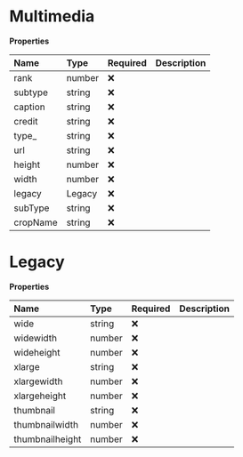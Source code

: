 # Multimedia

**Properties**

| Name     | Type   | Required | Description |
| :------- | :----- | :------- | :---------- |
| rank     | number | ❌       |             |
| subtype  | string | ❌       |             |
| caption  | string | ❌       |             |
| credit   | string | ❌       |             |
| type\_   | string | ❌       |             |
| url      | string | ❌       |             |
| height   | number | ❌       |             |
| width    | number | ❌       |             |
| legacy   | Legacy | ❌       |             |
| subType  | string | ❌       |             |
| cropName | string | ❌       |             |

# Legacy

**Properties**

| Name            | Type   | Required | Description |
| :-------------- | :----- | :------- | :---------- |
| wide            | string | ❌       |             |
| widewidth       | number | ❌       |             |
| wideheight      | number | ❌       |             |
| xlarge          | string | ❌       |             |
| xlargewidth     | number | ❌       |             |
| xlargeheight    | number | ❌       |             |
| thumbnail       | string | ❌       |             |
| thumbnailwidth  | number | ❌       |             |
| thumbnailheight | number | ❌       |             |
